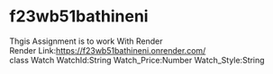 # f23wb51bathineni
Thgis Assignment is to work With Render<br>
Render Link:https://f23wb51bathineni.onrender.com/<br>
class Watch WatchId:String Watch_Price:Number Watch_Style:String
